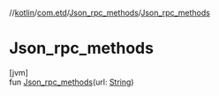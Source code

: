 //[kotlin](../../../index.md)/[com.etd](../index.md)/[Json_rpc_methods](index.md)/[Json_rpc_methods](-json_rpc_methods.md)

# Json_rpc_methods

[jvm]\
fun [Json_rpc_methods](-json_rpc_methods.md)(url: [String](https://kotlinlang.org/api/latest/jvm/stdlib/kotlin/-string/index.html))
